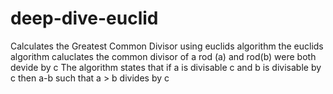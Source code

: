 # deep-dive-euclid
Calculates the Greatest Common Divisor using euclids algorithm 
the euclids algorithm caluclates the common divisor of a rod (a) and rod(b) were both devide by c
The algorithm states that  if a is divisable c and b is divisable by c then a-b such that a > b divides by c
